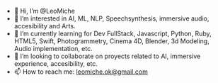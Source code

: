 - 👋 Hi, I’m @LeoMiche
- 👀 I’m interested in AI, ML, NLP, Speechsynthesis, immersive audio, accesibility and Arts.
- 🌱 I’m currently learning for Dev FullStack, Javascript, Python, Ruby, HTML5, Swift, Photogrammetry, Cinema 4D, Blender, 3d Modeling, Audio implementation, etc.
- 💞️ I’m looking to collaborate on proyects related to AI, immersive experience, accesibility, etc.
- 📫 How to reach me: leomiche.ok@gmail.com

<!---
LeoMiche/LeoMiche is a ✨ special ✨ repository because its `README.md` (this file) appears on your GitHub profile.
You can click the Preview link to take a look at your changes.
--->
